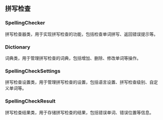 ## 拼写检查

### SpellingChecker

拼写检查器类，用于实现拼写检查的功能，包括检查单词拼写、返回错误提示等。

### Dictionary

词典类，用于管理拼写检查的词典，包括增加、删除、修改单词等操作。

### SpellingCheckSettings

拼写检查设置类，用于管理拼写检查的设置，包括语言设置、拼写检查级别、自定义单词等。

### SpellingCheckResult

拼写检查结果类，用于存储拼写检查的结果，包括错误单词、错误位置等信息。